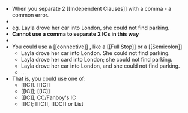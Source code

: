 - When you separate 2 [[Independent Clauses]] with a comma - a common error.
-
- eg. Layla drove her car into London, she could not find parking.
- **Cannot use a comma to separate 2 ICs in this way**
-
- You could use a [[connective]] , like a [[Full Stop]] or a [[Semicolon]]
	- Layla drove her car into London. She could not find parking.
	- Layla drove her card into London; she could not find parking.
	- Layla drove her car into London, and she could not find parking.
	- ...
- That is, you could use one of:
	- [[IC]]. [[IC]]
	- [[IC]]; [[IC]]
	- [[IC]], CC/Fanboy's IC
	- [[IC]; [[IC]], [[DC]] or List